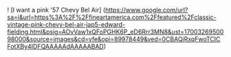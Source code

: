 ! [I want a pink '57 Chevy Bel Air] (https://www.google.com/url?sa=i&url=https%3A%2F%2Ffineartamerica.com%2Ffeatured%2Fclassic-vintage-pink-chevy-bel-air-jap5-edward-fielding.html&psig=AOvVaw1xQFoPGHK6P_eD6Rrr3MN8&ust=1700326950098000&source=images&cd=vfe&opi=89978449&ved=0CBAQjRxqFwoTCICFotXBy4IDFQAAAAAdAAAAABAD)
